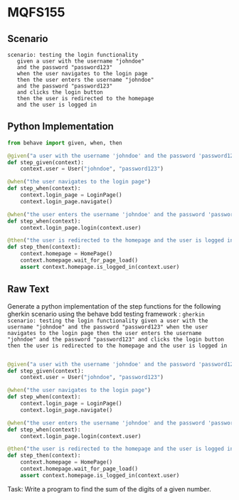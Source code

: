 # MQFS155
## Scenario
```gherkin
scenario: testing the login functionality 
   given a user with the username "johndoe" 
   and the password "password123" 
   when the user navigates to the login page 
   then the user enters the username "johndoe" 
   and the password "password123" 
   and clicks the login button 
   then the user is redirected to the homepage 
   and the user is logged in
```


## Python Implementation
```python
from behave import given, when, then

@given("a user with the username 'johndoe' and the password 'password123'")
def step_given(context):
    context.user = User("johndoe", "password123")

@when("the user navigates to the login page")
def step_when(context):
    context.login_page = LoginPage()
    context.login_page.navigate()

@when("the user enters the username 'johndoe' and the password 'password123' and clicks the login button")
def step_when(context):
    context.login_page.login(context.user)

@then("the user is redirected to the homepage and the user is logged in")
def step_then(context):
    context.homepage = HomePage()
    context.homepage.wait_for_page_load()
    assert context.homepage.is_logged_in(context.user)
```


## Raw Text
Generate a python implementation of the step functions for the following gherkin scenario using the behave bdd testing framework : ```gherkin scenario: testing the login functionality given a user with the username "johndoe" and the password "password123" when the user navigates to the login page then the user enters the username "johndoe" and the password "password123" and clicks the login button then the user is redirected to the homepage and the user is logged in```



```python from behave import given, when, then

@given("a user with the username 'johndoe' and the password 'password123'")
def step_given(context):
    context.user = User("johndoe", "password123")

@when("the user navigates to the login page")
def step_when(context):
    context.login_page = LoginPage()
    context.login_page.navigate()

@when("the user enters the username 'johndoe' and the password 'password123' and clicks the login button")
def step_when(context):
    context.login_page.login(context.user)

@then("the user is redirected to the homepage and the user is logged in")
def step_then(context):
    context.homepage = HomePage()
    context.homepage.wait_for_page_load()
    assert context.homepage.is_logged_in(context.user)
```

Task: Write a program to find the sum of the digits of a given number.
